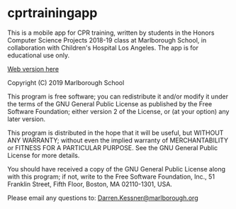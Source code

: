 # cprtrainingapp 

This is a mobile app for CPR training, written by students in the Honors
Computer Science Projects 2018-19 class at Marlborough School, in collaboration
with Children's Hospital Los Angeles.  The app is for educational use only.

[Web version here](https://kyrakraft.github.io/cprtrainingapp/)

Copyright (C) 2019 Marlborough School

This program is free software; you can redistribute it and/or
modify it under the terms of the GNU General Public License
as published by the Free Software Foundation; either version 2
of the License, or (at your option) any later version.

This program is distributed in the hope that it will be useful,
but WITHOUT ANY WARRANTY; without even the implied warranty of
MERCHANTABILITY or FITNESS FOR A PARTICULAR PURPOSE.  See the
GNU General Public License for more details.

You should have received a copy of the GNU General Public License
along with this program; if not, write to the Free Software
Foundation, Inc., 51 Franklin Street, Fifth Floor, Boston, MA  02110-1301, USA.

Please email any questions to:
Darren.Kessner@marlborough.org


